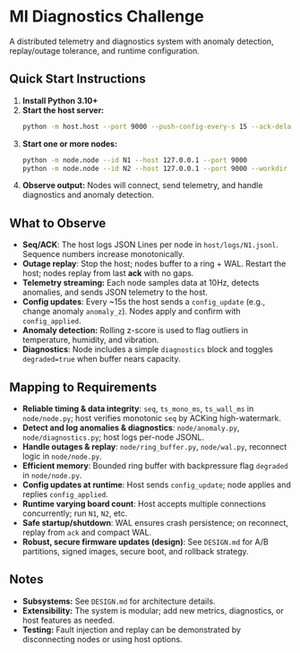 
# MI Diagnostics Challenge
A distributed telemetry and diagnostics system with anomaly detection, replay/outage tolerance, and runtime configuration.

## Quick Start Instructions

1. **Install Python 3.10+** 
2. **Start the host server:**
	```sh
	python -m host.host --port 9000 --push-config-every-s 15 --ack-delay-ms 50 --faults --drop-prob 0.01
	```
3. **Start one or more nodes:**
	```sh
	python -m node.node --id N1 --host 127.0.0.1 --port 9000
	python -m node.node --id N2 --host 127.0.0.1 --port 9000 --workdir ./node2_data
	```
4. **Observe output:** Nodes will connect, send telemetry, and handle diagnostics and anomaly detection.

## What to Observe
- **Seq/ACK**: The host logs JSON Lines per node in `host/logs/N1.jsonl`. Sequence numbers increase monotonically.
- **Outage replay**: Stop the host; nodes buffer to a ring + WAL. Restart the host; nodes replay from last **ack** with no gaps.
- **Telemetry streaming:** Each node samples data at 10Hz, detects anomalies, and sends JSON telemetry to the host.
- **Config updates**: Every ~15s the host sends a `config_update` (e.g., change anomaly `anomaly_z`). Nodes apply and confirm with `config_applied`.
- **Anomaly detection:** Rolling z-score is used to flag outliers in temperature, humidity, and vibration.
- **Diagnostics**: Node includes a simple `diagnostics` block and toggles `degraded=true` when buffer nears capacity.

## Mapping to Requirements
- **Reliable timing & data integrity**: `seq`, `ts_mono_ms`, `ts_wall_ms` in `node/node.py`; host verifies monotonic `seq` by ACKing high-watermark.
- **Detect and log anomalies & diagnostics**: `node/anomaly.py`, `node/diagnostics.py`; host logs per-node JSONL.
- **Handle outages & replay**: `node/ring_buffer.py`, `node/wal.py`, reconnect logic in `node/node.py`.
- **Efficient memory**: Bounded ring buffer with backpressure flag `degraded` in `node/node.py`.
- **Config updates at runtime**: Host sends `config_update`; node applies and replies `config_applied`.
- **Runtime varying board count**: Host accepts multiple connections concurrently; run `N1`, `N2`, etc.
- **Safe startup/shutdown**: WAL ensures crash persistence; on reconnect, replay from `ack` and compact WAL.
- **Robust, secure firmware updates (design)**: See `DESIGN.md` for A/B partitions, signed images, secure boot, and rollback strategy.

## Notes
- **Subsystems:** See `DESIGN.md` for architecture details.
- **Extensibility:** The system is modular; add new metrics, diagnostics, or host features as needed.
- **Testing:** Fault injection and replay can be demonstrated by disconnecting nodes or using host options.
